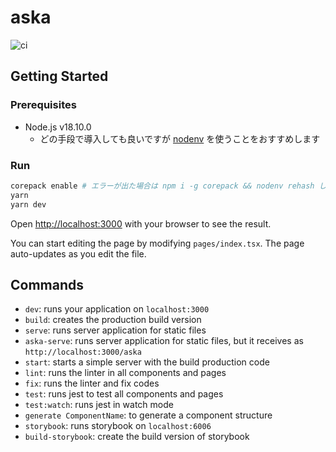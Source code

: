 # aska

![ci](https://github.com/vs-matsuoka/aska/workflows/ci/badge.svg)

## Getting Started

### Prerequisites

- Node.js v18.10.0
  - どの手段で導入しても良いですが [nodenv](https://github.com/nodenv/nodenv) を使うことをおすすめします

### Run

```bash
corepack enable # エラーが出た場合は npm i -g corepack && nodenv rehash した後にもう一度実行してください
yarn
yarn dev
```

Open [http://localhost:3000](http://localhost:3000) with your browser to see the result.

You can start editing the page by modifying `pages/index.tsx`. The page auto-updates as you edit the file.

## Commands

- `dev`: runs your application on `localhost:3000`
- `build`: creates the production build version
- `serve`: runs server application for static files
- `aska-serve`: runs server application for static files, but it receives as `http://localhost:3000/aska`
- `start`: starts a simple server with the build production code
- `lint`: runs the linter in all components and pages
- `fix`: runs the linter and fix codes
- `test`: runs jest to test all components and pages
- `test:watch`: runs jest in watch mode
- `generate ComponentName`: to generate a component structure
- `storybook`: runs storybook on `localhost:6006`
- `build-storybook`: create the build version of storybook

